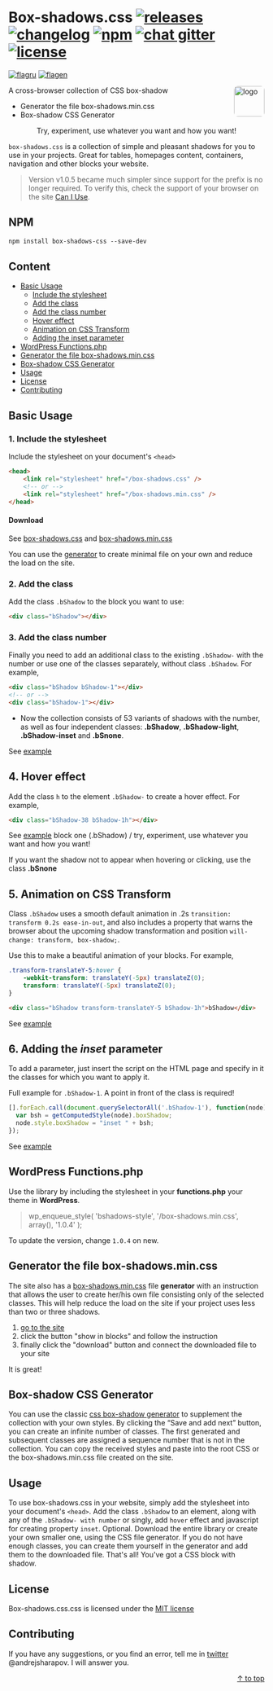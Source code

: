 # Box-shadows.css [![releases](https://madeas.ru/img/git/release05.svg)](https://github.com/madeas/box-shadows.css/releases) [![changelog](https://madeas.ru/img/git/changelog.svg)](/CHANGELOG.md) [![npm](https://madeas.ru/img/git/npm051.svg)](https://www.npmjs.com/package/box-shadows-css) [![chat gitter](https://madeas.ru/img/git/gitter_im.svg)](https://gitter.im/andrejsharapov/box-shadows.css) [![license](https://madeas.ru/img/git/license.svg)](/LICENSE)

[![flagru][flagru]][readmeru] [![flagen][flagen]][readmeen]

<a href="https://github.com/madeas/box-shadows.css"><img src="https://madeas.github.io/bs_logo.svg?raw=true" alt="logo" width="60" height="60" style="border-radius:8px" data-canonical-src="https://madeas.github.io/bs_logo.svg" align="right"></a>

A cross-browser collection of CSS box-shadow

- Generator the file box-shadows.min.css
- Box-shadow CSS Generator

<p align="center">Try, experiment, use whatever you want and how you want!</p>

`box-shadows.css` is a collection of simple and pleasant shadows for you to use in your projects. Great for tables, homepages content, containers, navigation and other blocks your website.

> Version v1.0.5 became much simpler since support for the prefix is no longer required. To verify this, check the support of your browser on the site [Can I Use][caniuse].

## NPM

```html
npm install box-shadows-css --save-dev
```

## Content

- [Basic Usage](#basic-usage)
    - [Include the stylesheet](#1-include-the-stylesheet)
    - [Add the class](#2-add-the-class)
    - [Add the class number](#3-add-the-class-number)
    - [Hover effect](#4-hover-effect)
    - [Animation on CSS Transform](#5-animation-on-css-transform)
    - [Adding the inset parameter](#6-adding-the-inset-parameter)
- [WordPress Functions.php](#wordpress-functionsphp)
- [Generator the file box-shadows.min.css](#generator-the-file-box-shadowsmincss)
- [Box-shadow CSS Generator](#box-shadow-css-generator)
- [Usage](#usage)
- [License](#license)
- [Contributing](#contributing)

## Basic Usage

### 1. Include the stylesheet

Include the stylesheet on your document's `<head>`

```html
<head>
    <link rel="stylesheet" href="/box-shadows.css" />
    <!-- or -->
    <link rel="stylesheet" href="/box-shadows.min.css" />
</head>
```

#### Download

See [box-shadows.css][link1] and [box-shadows.min.css][link2]

You can use the [generator][link7] to create minimal file on your own and reduce the load on the site.

### 2. Add the class

Add the class `.bShadow` to the block you want to use:

```html
<div class="bShadow"></div>
```

### 3. Add the class number

Finally you need to add an additional class to the existing `.bShadow-` with the number or use one of the classes separately, without class `.bShadow`. For example,

```html
<div class="bShadow bShadow-1"></div>
<!-- or -->
<div class="bShadow-1"></div>
```

- Now the collection consists of 53 variants of shadows with the number, as well as four independent classes: **.bShadow**, **.bShadow-light**, **.bShadow-inset** and **.bSnone**.

See [example][link3]

## 4. Hover effect

Add the class `h` to the element `.bShadow-` to create a hover effect.
For example,

```html
<div class="bShadow-38 bShadow-1h"></div>
```

See [example][link4] block one (.bShadow) / try, experiment, use whatever you want and how you want!

If you want the shadow not to appear when hovering or clicking, use the class **.bSnone**

## 5. Animation on CSS Transform

Class `.bShadow` uses a smooth default animation in .2s `transition: transform 0.2s ease-in-out`, and also includes a property that warns the browser about the upcoming shadow transformation and position `will-change: transform, box-shadow;`.

Use this to make a beautiful animation of your blocks. For example,

```css
.transform-translateY-5:hover {
    -webkit-transform: translateY(-5px) translateZ(0);
    transform: translateY(-5px) translateZ(0);
}
```

```html
<div class="bShadow transform-translateY-5 bShadow-1h">bShadow</div>
```

See [example][link5]

## 6. Adding the _inset_ parameter

To add a parameter, just insert the script on the HTML page and specify in it the classes for which you want to apply it.

Full example for `.bShadow-1`. A point in front of the class is required!

```JavaScript
[].forEach.call(document.querySelectorAll('.bShadow-1'), function(node) {
  var bsh = getComputedStyle(node).boxShadow;
  node.style.boxShadow = "inset " + bsh;
});
```

See [example][link6]

## WordPress Functions.php

Use the library by including the stylesheet in your **functions.php** your theme in **WordPress**.

> wp_enqueue_style( 'bshadows-style', '/box-shadows.min.css', array(), '1.0.4' );

To update the version, change `1.0.4` on new.

## Generator the file box-shadows.min.css

The site also has a [box-shadows.min.css][link10] file **generator** with an instruction that allows the user to create her/his own file consisting only of the selected classes. This will help reduce the load on the site if your project uses less than two or three shadows.

1. [go to the site][link10]
2. сlick the button "show in blocks" and follow the instruction
3. finally click the "download" button and connect the downloaded file to your site

It is great!

## Box-shadow CSS Generator

You can use the classic [css box-shadow generator][link9] to supplement the collection with your own styles. By clicking the “Save and add next” button, you can create an infinite number of classes. The first generated and subsequent classes are assigned a sequence number that is not in the collection. You can copy the received styles and paste into the root CSS or the box-shadows.min.css file created on the site.

## Usage

To use box-shadows.css in your website, simply add the stylesheet into your document's `<head>`. Add the class `.bShadow` to an element, along with any of the `.bShadow- with number` or singly, add `hover` effect and javascript for creating property `inset`. Optional. Download the entire library or create your own smaller one, using the CSS file generator. If you do not have enough classes, you can create them yourself in the generator and add them to the downloaded file. That's all! You've got a CSS block with shadow.

## License

Box-shadows.css.css is licensed under the [MIT license](http://opensource.org/licenses/MIT)

## Contributing

If you have any suggestions, or you find an error, tell me in [twitter][link8] @andrejsharapov. I will answer you.

<p align="right"><a href="#content">↑ to top</a></p>

[link1]: https://github.com/madeas/box-shadows.css/blob/master/box-shadows.css?raw=true 'box-shadows.css'
[link2]: https://github.com/madeas/box-shadows.css/blob/master/box-shadows.min.css?raw=true 'box-shadows.min.css'
[link3]: https://madeas.github.io/box-shadows 'all blocks with box-shadow'
[link4]: https://jsfiddle.net/madeas/c9oydmb3/show/ 'hover effect'
[link5]: https://jsfiddle.net/madeas/c9oydmb3/1/show/ 'animation'
[link6]: https://jsfiddle.net/madeas/c9oydmb3/2/show/ 'inset javascript'
[link7]: #generator-the-file-box-shadowsmincss 'generator min.css'
[link8]: https://twitter.com/andrejsharapov 'twitter'
[link9]: https://madeas.github.io/box-shadows#generator-css-box-shadow 'Generator CSS Box-shadow'
[link10]: https://madeas.github.io/box-shadows#create-file-min-css 'Create the file.min.css'
[readmeru]: https://github.com/madeas/box-shadows.css/blob/master/lang/ru/README.md 'Ru'
[flagru]: https://madeas.github.io/src/ru.png
[readmeen]: https://github.com/madeas/box-shadows.css/blob/master/README.md 'En'
[flagen]: https://madeas.github.io/src/en.png
[caniuse]: https://caniuse.com/#search=box-shadow
